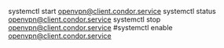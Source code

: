 systemctl start openvpn@client.condor.service
systemctl status openvpn@client.condor.service
systemctl stop openvpn@client.condor.service
#systemctl enable openvpn@client.condor.service
